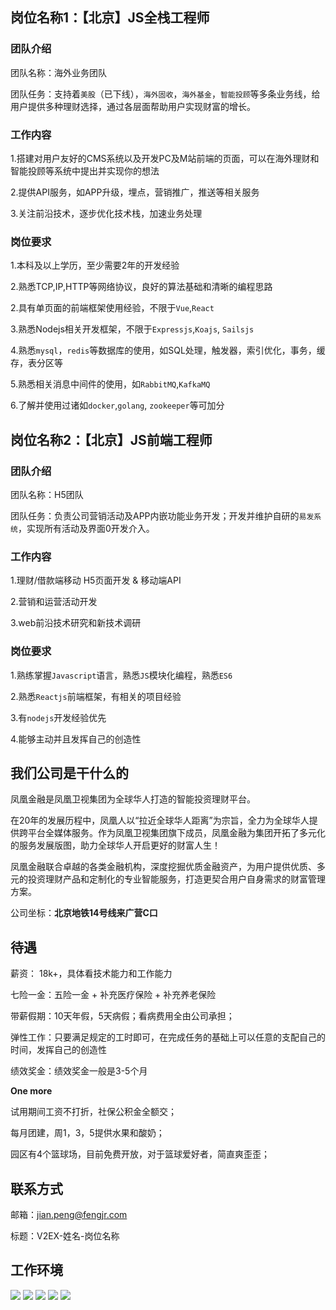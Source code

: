 ## 岗位名称1：【北京】JS全栈工程师

### 团队介绍

团队名称：海外业务团队

团队任务：支持着`美股`（已下线），`海外固收`，`海外基金`，`智能投顾`等多条业务线，给用户提供多种理财选择，通过各层面帮助用户实现财富的增长。

### 工作内容

1.搭建对用户友好的CMS系统以及开发PC及M站前端的页面，可以在海外理财和智能投顾等系统中提出并实现你的想法

2.提供API服务，如APP升级，埋点，营销推广，推送等相关服务

3.关注前沿技术，逐步优化技术栈，加速业务处理

### 岗位要求

1.本科及以上学历，至少需要2年的开发经验

2.熟悉TCP,IP,HTTP等网络协议，良好的算法基础和清晰的编程思路

2.具有单页面的前端框架使用经验，不限于`Vue`,`React`

3.熟悉Nodejs相关开发框架，不限于`Expressjs`,`Koajs`, `Sailsjs`

4.熟悉`mysql`，`redis`等数据库的使用，如SQL处理，触发器，索引优化，事务，缓存，表分区等

5.熟悉相关消息中间件的使用，如`RabbitMQ`,`KafkaMQ`

6.了解并使用过诸如`docker`,`golang`, `zookeeper`等可加分


## 岗位名称2：【北京】JS前端工程师

### 团队介绍

团队名称：H5团队

团队任务：负责公司营销活动及APP内嵌功能业务开发；开发并维护自研的`易发系统`，实现所有活动及界面0开发介入。

### 工作内容

1.理财/借款端移动 H5页面开发 & 移动端API

2.营销和运营活动开发

3.web前沿技术研究和新技术调研

### 岗位要求

1.熟练掌握`Javascript`语言，熟悉`JS`模块化编程，熟悉`ES6`

2.熟悉`Reactjs`前端框架，有相关的项目经验

3.有`nodejs`开发经验优先

4.能够主动并且发挥自己的创造性


## 我们公司是干什么的

凤凰金融是凤凰卫视集团为全球华人打造的智能投资理财平台。

在20年的发展历程中，凤凰人以“拉近全球华人距离”为宗旨，全力为全球华人提供跨平台全媒体服务。作为凤凰卫视集团旗下成员，凤凰金融为集团开拓了多元化的服务发展版图，助力全球华人开启更好的财富人生！

凤凰金融联合卓越的各类金融机构，深度挖掘优质金融资产，为用户提供优质、多元的投资理财产品和定制化的专业智能服务，打造更契合用户自身需求的财富管理方案。

公司坐标：**北京地铁14号线来广营C口**


## 待遇

薪资： 18k+，具体看技术能力和工作能力

七险一金：五险一金 + 补充医疗保险 + 补充养老保险

带薪假期：10天年假，5天病假；看病费用全由公司承担；

弹性工作：只要满足规定的工时即可，在完成任务的基础上可以任意的支配自己的时间，发挥自己的创造性

绩效奖金：绩效奖金一般是3-5个月

**One more**

试用期间工资不打折，社保公积金全额交；

每月团建，周1，3，5提供水果和酸奶；

园区有4个篮球场，目前免费开放，对于篮球爱好者，简直爽歪歪；

## 联系方式

邮箱：jian.peng@fengjr.com

标题：V2EX-姓名-岗位名称

## 工作环境

![](https://dn-cnode.qbox.me/FtybZsyqv9SQJKJQAFTP3m1jP-Uy)
![](https://dn-cnode.qbox.me/FnpT3DbP-gpTkfTh9ovG5O20TznO)
![](https://dn-cnode.qbox.me/FhxlAr6fa2TTt6vsut8EiLZRChJB)
![](https://dn-cnode.qbox.me/Fk0VjH5bNVI1Bzm8tckmgTSjchhN)
![](https://dn-cnode.qbox.me/FqcQ3fY5kKD1TUgUIEeDQ8eknk-f)


